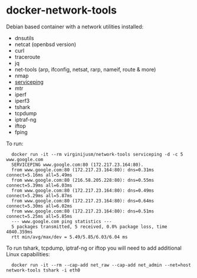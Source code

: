 # docker-network-tools

Debian based container with a network utilities installed:

* dnsutils
* netcat (openbsd version)
* curl
* traceroute
* jq
* net-tools (arp, ifconfig, netsat, rarp, nameif, route & more)
* nmap
* [serviceping](https://github.com/yahoo/serviceping)
* mtr
* iperf
* iperf3
* tshark
* tcpdump  
* iptraf-ng
* iftop
* fping

To run:  

      docker run -it --rm virginijusm/network-tools serviceping -d -c 5 www.google.com
      SERVICEPING www.google.com:80 (172.217.23.164:80).
      from www.google.com:80 (172.217.23.164:80): dns=0.31ms connect=5.16ms all=5.49ms 
      from www.google.com:80 (216.58.205.228:80): dns=0.55ms connect=5.39ms all=6.03ms 
      from www.google.com:80 (172.217.23.164:80): dns=0.49ms connect=5.29ms all=5.87ms 
      from www.google.com:80 (172.217.23.164:80): dns=0.64ms connect=5.30ms all=6.02ms 
      from www.google.com:80 (172.217.23.164:80): dns=0.51ms connect=5.25ms all=5.85ms 
      --- www.google.com ping statistics ---
      5 packages transmitted, 5 received, 0.0% package loss, time 4040.359ms
      rtt min/avg/max/dev = 5.49/5.85/6.03/6.04 ms

    

To run tshark, tcpdump, iptraf-ng or iftop you will need to add additional Linux capabilities:  

      docker run -it --rm --cap-add net_raw --cap-add net_admin --net=host network-tools tshark -i eth0
